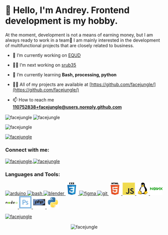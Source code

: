 <h1>👋 Hello, I'm Andrey. Frontend development is my hobby.</h1>
<p>At the moment, development is not a means of earning money, but I am always ready to work in a team🤝 I am mainly interested in the development of multifunctional projects that are closely related to business.</p>

- 🔭 I’m currently working on [EQUD](https://github.com/facejungle/EQUD)

- 🏄‍♀️ I’m next working on [srub35](https://xn--35-9kc3den.xn--p1ai/)

- 🌱 I’m currently learning **Bash, processing, python**

- 👨‍💻 All of my projects are available at [https://github.com/facejungle/](https://github.com/facejungle/)

- 📫 How to reach me **110752838+facejungle@users.noreply.github.com**

<p align="left">
  <img align="center" src="https://github-readme-stats.vercel.app/api?username=facejungle&show_icons=true&locale=en" alt="facejungle" />
  <img align="center" src="https://github-readme-stats.vercel.app/api/top-langs?username=facejungle&show_icons=true&locale=en&layout=compact" alt="facejungle" />
</p>
<p> <img src="https://komarev.com/ghpvc/?username=facejungle&label=Profile%20views&color=0e75b6&style=flat" alt="facejungle" /> </p>
<p align="left">
  <a href="https://vk.com/face_jungle" target="blank">
    <img src="https://img.shields.io/vk/follow/face_jungle?logo=vk&style=for-the-badge" alt="facejungle" />
  </a>
</p>
<h3 align="left">Connect with me:</h3>
<p align="left">
  <a href="https://github.com/facejungle/" target="blank">
    <img align="center" src="https://raw.githubusercontent.com/rahuldkjain/github-profile-readme-generator/master/src/images/icons/Social/github.svg" alt="facejungle" height="30" width="40" />
  </a>
  <a href="https://vk.com/facejungle/" target="blank">
    <img align="center" src="https://raw.githubusercontent.com/rahuldkjain/github-profile-readme-generator/master/src/images/icons/Social/vk.svg" alt="facejungle" height="30" width="40" />
  </a>
</p>
<h3 align="left">Languages and Tools:</h3>
<p align="left">
  <a href="https://www.arduino.cc/" target="_blank" rel="noreferrer">
    <img src="https://cdn.worldvectorlogo.com/logos/arduino-1.svg" alt="arduino" width="40" height="40"/>
  </a>
  <a href="https://www.gnu.org/software/bash/" target="_blank" rel="noreferrer">
    <img src="https://www.vectorlogo.zone/logos/gnu_bash/gnu_bash-icon.svg" alt="bash" width="40" height="40"/>
  </a> <a href="https://www.blender.org/" target="_blank" rel="noreferrer">
    <img src="https://download.blender.org/branding/community/blender_community_badge_white.svg" alt="blender" width="40" height="40"/>
  </a>
  <a href="https://www.w3schools.com/css/" target="_blank" rel="noreferrer"> <img src="https://raw.githubusercontent.com/devicons/devicon/master/icons/css3/css3-original-wordmark.svg" alt="css3" width="40" height="40"/> </a> <a href="https://www.figma.com/" target="_blank" rel="noreferrer"> <img src="https://www.vectorlogo.zone/logos/figma/figma-icon.svg" alt="figma" width="40" height="40"/> </a> <a href="https://git-scm.com/" target="_blank" rel="noreferrer"> <img src="https://www.vectorlogo.zone/logos/git-scm/git-scm-icon.svg" alt="git" width="40" height="40"/> </a> <a href="https://www.w3.org/html/" target="_blank" rel="noreferrer"> <img src="https://raw.githubusercontent.com/devicons/devicon/master/icons/html5/html5-original-wordmark.svg" alt="html5" width="40" height="40"/> </a> <a href="https://developer.mozilla.org/en-US/docs/Web/JavaScript" target="_blank" rel="noreferrer"> <img src="https://raw.githubusercontent.com/devicons/devicon/master/icons/javascript/javascript-original.svg" alt="javascript" width="40" height="40"/> </a> <a href="https://www.linux.org/" target="_blank" rel="noreferrer"> <img src="https://raw.githubusercontent.com/devicons/devicon/master/icons/linux/linux-original.svg" alt="linux" width="40" height="40"/> </a> <a href="https://www.nginx.com" target="_blank" rel="noreferrer"> <img src="https://raw.githubusercontent.com/devicons/devicon/master/icons/nginx/nginx-original.svg" alt="nginx" width="40" height="40"/> </a> <a href="https://nodejs.org" target="_blank" rel="noreferrer"> <img src="https://raw.githubusercontent.com/devicons/devicon/master/icons/nodejs/nodejs-original-wordmark.svg" alt="nodejs" width="40" height="40"/> </a> <a href="https://www.photoshop.com/en" target="_blank" rel="noreferrer"> <img src="https://raw.githubusercontent.com/devicons/devicon/master/icons/photoshop/photoshop-line.svg" alt="photoshop" width="40" height="40"/> </a> <a href="https://www.php.net" target="_blank" rel="noreferrer"> <img src="https://raw.githubusercontent.com/devicons/devicon/master/icons/php/php-original.svg" alt="php" width="40" height="40"/> </a> <a href="https://www.python.org" target="_blank" rel="noreferrer"> <img src="https://raw.githubusercontent.com/devicons/devicon/master/icons/python/python-original.svg" alt="python" width="40" height="40"/> </a>
</p>

<p align="left"> <a href="https://github.com/ryo-ma/github-profile-trophy"><img src="https://github-profile-trophy.vercel.app/?username=facejungle" alt="facejungle" /></a> </p>



<p align="center"><img align="center" src="https://github-readme-streak-stats.herokuapp.com/?user=facejungle&" alt="facejungle" /></p>
